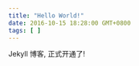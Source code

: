 ```yaml
---
title: "Hello World!"
date: 2016-10-15 18:28:00 GMT+0800
tags: [ ]
---
```


Jekyll 博客, 正式开通了!

<!-- truncate -->
